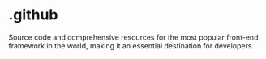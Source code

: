 # .github
Source code and comprehensive resources for the most popular front-end framework in the world, making it an essential destination for developers.
